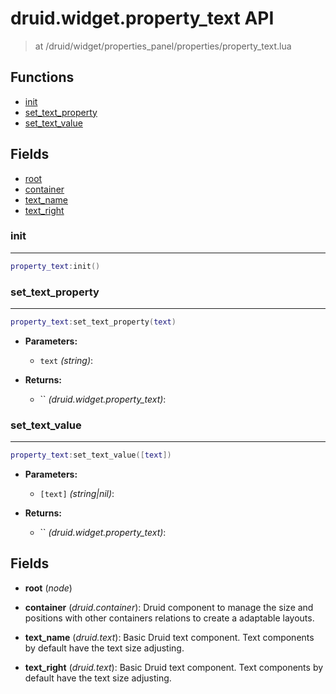 # druid.widget.property_text API

> at /druid/widget/properties_panel/properties/property_text.lua

## Functions

- [init](#init)
- [set_text_property](#set_text_property)
- [set_text_value](#set_text_value)

## Fields

- [root](#root)
- [container](#container)
- [text_name](#text_name)
- [text_right](#text_right)



### init

---
```lua
property_text:init()
```

### set_text_property

---
```lua
property_text:set_text_property(text)
```

- **Parameters:**
	- `text` *(string)*:

- **Returns:**
	- `` *(druid.widget.property_text)*:

### set_text_value

---
```lua
property_text:set_text_value([text])
```

- **Parameters:**
	- `[text]` *(string|nil)*:

- **Returns:**
	- `` *(druid.widget.property_text)*:


## Fields
<a name="root"></a>
- **root** (_node_)

<a name="container"></a>
- **container** (_druid.container_): Druid component to manage the size and positions with other containers relations to create a adaptable layouts.

<a name="text_name"></a>
- **text_name** (_druid.text_): Basic Druid text component. Text components by default have the text size adjusting.

<a name="text_right"></a>
- **text_right** (_druid.text_): Basic Druid text component. Text components by default have the text size adjusting.

